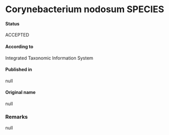 # Corynebacterium nodosum SPECIES

#### Status
ACCEPTED

#### According to
Integrated Taxonomic Information System

#### Published in
null

#### Original name
null

### Remarks
null